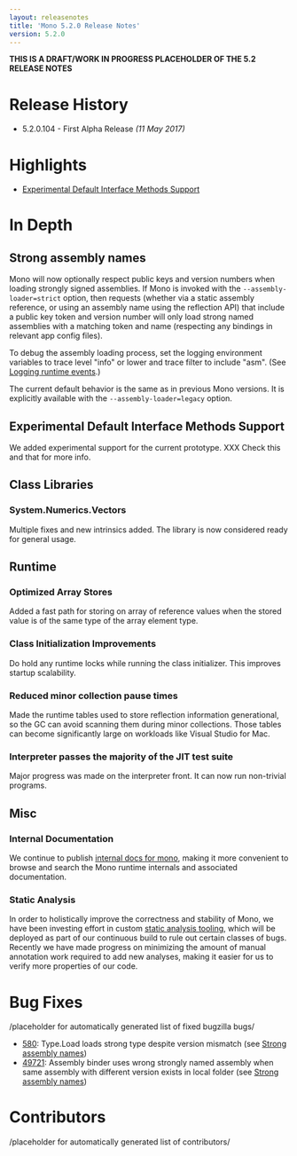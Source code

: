 ```yaml
---
layout: releasenotes
title: 'Mono 5.2.0 Release Notes'
version: 5.2.0
---
```


**THIS IS A DRAFT/WORK IN PROGRESS PLACEHOLDER OF THE 5.2 RELEASE NOTES**

Release History
===============

* 5.2.0.104 - First Alpha Release _(11 May 2017)_

Highlights
==========

* [Experimental Default Interface Methods Support](#experimental-default-interface-methods-support)

In Depth
========

Strong assembly names
---------------------

Mono will now optionally respect public keys and version numbers when loading strongly signed assemblies.  If Mono is invoked with the `--assembly-loader=strict` option, then requests (whether via a static assembly reference, or using an assembly name using the reflection API) that include a public key token and version number will only load strong named assemblies with a matching token and name (respecting any bindings in relevant app config files).  

To debug the assembly loading process, set the logging environment variables to trace level "info" or lower and trace filter to include "asm".  (See [Logging runtime events](/docs/advanced/runtime/logging-runtime-events/).)

The current default behavior is the same as in previous Mono versions. It is explicitly available with the `--assembly-loader=legacy` option.

Experimental Default Interface Methods Support
----------------------------------------------

We added experimental support for the current prototype.
XXX Check this and that for more info. 


Class Libraries
---------------

### System.Numerics.Vectors

Multiple fixes and new intrinsics added. The library is now considered ready for general usage.

Runtime
-------

### Optimized Array Stores

Added a fast path for storing on array of reference values when the stored value is of the same type of the array element type.

### Class Initialization Improvements

Do hold any runtime locks while running the class initializer. This improves startup scalability.

### Reduced minor collection pause times 

Made the runtime tables used to store reflection information generational, so the GC can avoid scanning them during minor collections.
Those tables can become significantly large on workloads like Visual Studio for Mac.

### Interpreter passes the majority of the JIT test suite

Major progress was made on the interpreter front. It can now run non-trivial programs.

Misc
----

### Internal Documentation

We continue to publish [internal docs for mono](http://www.mono-project.com/api/), making it more convenient to browse and search the Mono runtime internals and associated documentation.

### Static Analysis

In order to holistically improve the correctness and stability of Mono, we have been investing effort in custom [static analysis tooling](https://github.com/evincarofautumn/Ward), which will be deployed as part of our continuous build to rule out certain classes of bugs. Recently we have made progress on minimizing the amount of manual annotation work required to add new analyses, making it easier for us to verify more properties of our code.

Bug Fixes
=========

/placeholder for automatically generated list of fixed bugzilla bugs/

- [580](https://bugzilla.xamarin.com/show_bug.cgi?id=580): Type.Load loads strong type despite version mismatch (see [Strong assembly names](#strong-assembly-names))
- [49721](https://bugzilla.xamarin.com/show_bug.cgi?id=49721): Assembly binder uses wrong strongly named assembly when same assembly with different version exists in local folder (see [Strong assembly names](#strong-assembly-names))


Contributors
============

/placeholder for automatically generated list of contributors/
